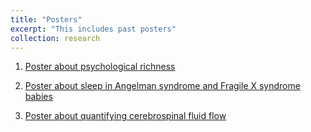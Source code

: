```yaml
---
title: "Posters"
excerpt: "This includes past posters"
collection: research
---
```


1. [Poster about psychological richness](https://github.com/zumin-chen/Zumin-Chen/blob/master/images/spsp.pdf)

2. [Poster about sleep in Angelman syndrome and Fragile X syndrome babies](images/sleep_poster.pdf)

3. [Poster about quantifying cerebrospinal fluid flow](images/IMSI_Draftb.pdf)
